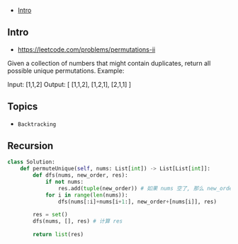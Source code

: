 - [Intro](#intro)

## Intro

- https://leetcode.com/problems/permutations-ii

Given a collection of numbers that might contain duplicates, return all possible unique permutations.
Example:

Input: [1,1,2]
Output:
[
  [1,1,2],
  [1,2,1],
  [2,1,1]
]





## Topics

- `Backtracking`


## Recursion

```py
class Solution:
    def permuteUnique(self, nums: List[int]) -> List[List[int]]:
        def dfs(nums, new_order, res):
            if not nums:
                res.add(tuple(new_order)) # 如果 nums 空了, 那么 new_order 就满了, 可以存了
            for i in range(len(nums)):
                dfs(nums[:i]+nums[i+1:], new_order+[nums[i]], res)
        
        res = set()
        dfs(nums, [], res) # 计算 res
            
        return list(res)
```